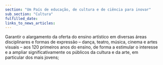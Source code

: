 ```yaml
---
section: "Um País de educação, de cultura e de ciência para inovar"
sub_section: "Cultura"
fulfilled_date:
links_to_news_articles:
---
```


Garantir o alargamento da oferta do ensino artístico em diversas áreas disciplinares e formas de expressão – dança, teatro, música, cinema e artes visuais – aos 120 primeiros anos do ensino, de forma a estimular o interesse e a ampliar significativamente os públicos da cultura e da arte, em particular dos mais jovens;
